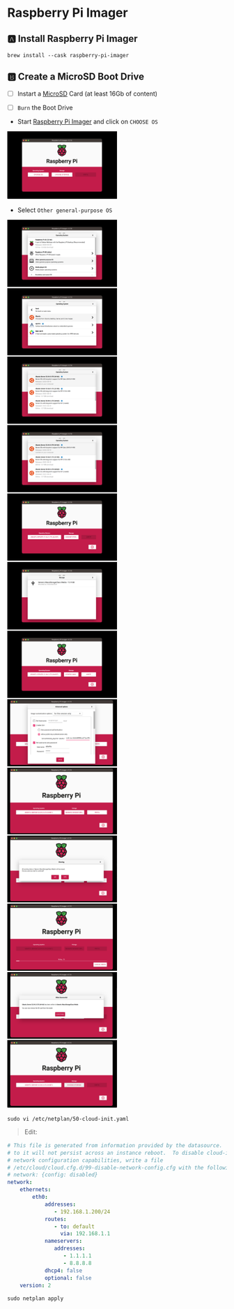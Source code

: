 # Raspberry Pi Imager

## :a: Install Raspberry Pi Imager

```
brew install --cask raspberry-pi-imager
```

## :b: Create a MicroSD Boot Drive

- [ ] Instart a [MicroSD](https://en.wikipedia.org/wiki/SD_card#:~:text=slot,microSD) Card (at least 16Gb of content) 

- [ ] `Burn` the Boot Drive

- Start [Raspberry Pi Imager](https://github.com/raspberrypi/rpi-imager) and click on `CHOOSE OS`

<img src=images/rpi-imager-01.png width=50% height=50% > <img>

- Select `Other general-purpose OS` 

<img src=images/rpi-imager-02.png width=50% height=50% > <img>
<img src=images/rpi-imager-03.png width=50% height=50% > <img>
<img src=images/rpi-imager-04.png width=50% height=50% > <img>
<img src=images/rpi-imager-04.png width=50% height=50% > <img>
<img src=images/rpi-imager-05.png width=50% height=50% > <img>
<img src=images/rpi-imager-06.png width=50% height=50% > <img>
<img src=images/rpi-imager-07.png width=50% height=50% > <img>
<img src=images/rpi-imager-08.png width=50% height=50% > <img>
<img src=images/rpi-imager-09.png width=50% height=50% > <img>
<img src=images/rpi-imager-10.png width=50% height=50% > <img>
<img src=images/rpi-imager-11.png width=50% height=50% > <img>
<img src=images/rpi-imager-12.png width=50% height=50% > <img>
<img src=images/rpi-imager-13.png width=50% height=50% > <img>


 ```
sudo vi /etc/netplan/50-cloud-init.yaml
```
> Edit:
```yaml
# This file is generated from information provided by the datasource.  Changes
# to it will not persist across an instance reboot.  To disable cloud-init's
# network configuration capabilities, write a file
# /etc/cloud/cloud.cfg.d/99-disable-network-config.cfg with the following:
# network: {config: disabled}
network:
    ethernets:
        eth0:
            addresses:
               - 192.168.1.200/24
            routes:
               - to: default
                 via: 192.168.1.1
            nameservers:
               addresses:
                  - 1.1.1.1
                  - 8.8.8.8
            dhcp4: false
            optional: false
    version: 2
```

```
sudo netplan apply
```
